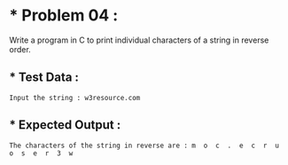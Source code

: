 # * Problem 04 :

Write a program in C to print individual characters of a string in reverse order.

## * Test Data :

    Input the string : w3resource.com

## * Expected Output :

    The characters of the string in reverse are : m  o  c  .  e  c  r  u  o  s  e  r  3  w